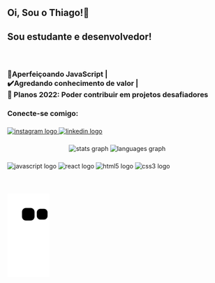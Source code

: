 <h2 align="left">Oi, Sou o Thiago!👋</h2>

###

<h2 align="left">Sou estudante e desenvolvedor!</h2>

###

<br clear="both">

<h3 align="left">🌱Aperfeiçoando JavaScript |<br>✔️Agredando conhecimento de valor |<br>🥅 Planos 2022: Poder contribuir em projetos desafiadores</h3>

###

<h3 align="left">Conecte-se comigo:</h3>

###

<div align="left">
  <a href="https://www.instagram.com/thiagoalexandre01/" target="_blank">
    <img src="https://img.shields.io/static/v1?message=Instagram&logo=instagram&label=&color=E4405F&logoColor=white&labelColor=&style=for-the-badge" height="35" alt="instagram logo"  />
  </a>
  <a href="https://www.linkedin.com/in/thiago-alexandre-68b736206/" target="_blank">
    <img src="https://img.shields.io/static/v1?message=LinkedIn&logo=linkedin&label=&color=0077B5&logoColor=white&labelColor=&style=for-the-badge" height="35" alt="linkedin logo"  />
  </a>
</div>

###

<div align="center">
  <img src="https://github-readme-stats.vercel.app/api?hide_title=false&hide_rank=true&show_icons=true&include_all_commits=true&count_private=true&disable_animations=false&theme=dracula&locale=pt-br&hide_border=true&custom_title=Thiago Alexandre GitHub Stats&username=th" height="150" alt="stats graph"  />
  <img src="https://github-readme-stats.vercel.app/api/top-langs?locale=en&hide_title=false&layout=default &card_width=320&langs_count=3&theme=dracula&hide_border=true&username=th" height="150" alt="languages graph"  />
</div>

###

<div align="left">
  <img src="https://cdn.jsdelivr.net/gh/devicons/devicon/icons/javascript/javascript-original.svg" height="30" width="42" alt="javascript logo"  />
  <img src="https://cdn.jsdelivr.net/gh/devicons/devicon/icons/react/react-original.svg" height="30" width="42" alt="react logo"  />
  <img src="https://cdn.jsdelivr.net/gh/devicons/devicon/icons/html5/html5-original.svg" height="30" width="42" alt="html5 logo"  />
  <img src="https://cdn.jsdelivr.net/gh/devicons/devicon/icons/css3/css3-original.svg" height="30" width="42" alt="css3 logo"  />
</div>

###

<br clear="both">

![Snake animation](https://github.com/AdrianoBinhara/AdrianoBinhara/blob/output/github-contribution-grid-snake.svg)

###
